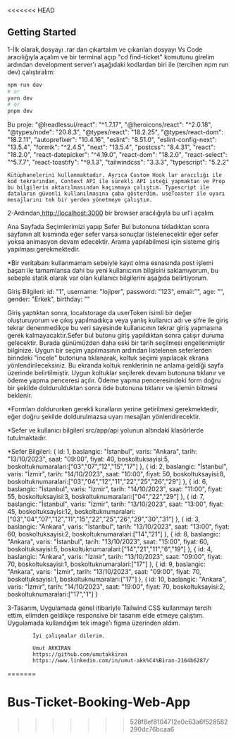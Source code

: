 <<<<<<< HEAD


## Getting Started

1-İlk olarak,dosyayı .rar dan çıkartalım ve çıkarılan dosyayı Vs Code aracılığıyla açalım ve bir terminal açıp "cd find-ticket" komutunu girelim ardından development server'ı aşağıdaki kodlardan biri ile (tercihen npm run dev) çalıştıralım:

```bash
npm run dev
# or
yarn dev
# or
pnpm dev
```

Bu proje: 
   "@headlessui/react": "^1.7.17",
    "@heroicons/react": "^2.0.18",
    "@types/node": "20.8.3",
    "@types/react": "18.2.25",
    "@types/react-dom": "18.2.11",
    "autoprefixer": "10.4.16",
    "eslint": "8.51.0",
    "eslint-config-next": "13.5.4",
    "formik": "^2.4.5",
    "next": "13.5.4",
    "postcss": "8.4.31",
    "react": "18.2.0",
    "react-datepicker": "^4.19.0",
    "react-dom": "18.2.0",
    "react-select": "^5.7.7",
    "react-toastify": "^9.1.3",
    "tailwindcss": "3.3.3",
    "typescript": "5.2.2"

    Kütüphanelerini kullanmaktadır. Ayrıca Custom Hook lar aracılığı ile kod tekrarından, Context API ile sürekli API isteği yapmaktan ve Prop bu bilgilerin aktarılmasından kaçınmaya çalıştım. Typescript ile dataların güvenli kullanılmasına çaba gösterdim. useToaster ile uyarı mesajlarını tek bir yerden yönetmeye çalıştım.



2-Ardından,[http://localhost:3000](http://localhost:3000) bir browser aracılığıyla bu url'i açalım.


Ana Sayfada Seçimlerimizi yapıp Sefer Bul butonuna tıkladıktan sonra sayfanın alt kısmında eğer sefer varsa sonuçlar listelenecektir eğer sefer yoksa animasyon devam edecektir. Arama yapılabilmesi için sisteme giriş yapılması gerekmektedir.

*Bir veritabanı kullanmamam sebeiyle kayıt olma esnasında post işlemi başarı ile tamamlansa dahi bu yeni kullanıcının bilgisini saklamıyorum, bu sebeple statik olarak var olan kullanıcı bilgilerini aşağıda belirtiyorum.

Giriş Bilgileri:
    id: "1",
    username: "lojiper",
    password: "123",
    email:"",
    age: "",
    gender: "Erkek",
    birthday: ""

Giriş yaptıktan sonra, localstorage da userToken isimli bir değer oluşturuyorum ve çıkış yapılmadıkça veya yanlış kullanıcı adı ve şifre ile giriş tekrar denenmedikçe bu veri sayesinde kullanıcının tekrar giriş yapmasına gerek kalmayacaktır.Sefer bul butonu giriş yapıldıktan sonra çalışır duruma gelecektir. Burada günümüzden daha eski bir tarih seçilmesi engellenmiştir bilginize. Uygun bir seçim yapılmasının ardından listelenen seferlerden birindeki "incele" butonuna tıklanarak, koltuk seçimi yapılacak ekrana yönlendirileceksiniz. Bu ekranda koltuk renklerinin ne anlama geldiği sayfa üzerinde belirtilmiştir. Uygun koltuklar seçilerek devam butonuna tıklanır ve ödeme yapma penceresi açılır. Ödeme yapma penceresindeki form doğru bir şekilde doldurulduktan sonra öde butonuna tıklanır ve işlemin bitmesi beklenir. 



*Formları doldururken gerekli kuralların yerine getirilmesi gerekmektedir, eğer doğru şekilde doldurulmazsa uyarı mesajları yönlendirecektir.

*Sefer ve kullanıcı bilgileri src/app/api yolunun altındaki klasörlerde tutulmaktadır.

*Sefer Bilgileri:
    {
    id: 1,
    baslangic: "İstanbul",
    varis: "Ankara",
    tarih: "13/10/2023",
    saat: "09:00",
    fiyat: 40,
    boskoltuksayisi:5,
    boskoltuknumaralari:["03","07","12","15","17"]
},
    {
        id: 2,
        baslangic: "İstanbul",
        varis: "İzmir",
        tarih: "14/10/2023",
        saat: "10:00",
        fiyat: 50,
        boskoltuksayisi:8,
        boskoltuknumaralari:["03","04","12","11","22","25","26","29"]
    },
    {
        id: 6,
        baslangic: "İstanbul",
        varis: "İzmir",
        tarih: "14/10/2023",
        saat: "11:00",
        fiyat: 55,
        boskoltuksayisi:3,
        boskoltuknumaralari:["04","22","29"]
    },
    {
        id: 7,
        baslangic: "İstanbul",
        varis: "İzmir",
        tarih: "13/10/2023",
        saat: "13:00",
        fiyat: 45,
        boskoltuksayisi:12,
        boskoltuknumaralari:["03","04","07","12","11","15","22","25","26","29","30","31"]
    },
        {
            id: 3,
            baslangic: "Ankara",
            varis: "İstanbul",
            tarih: "13/10/2023",
            saat: "13:00",
            fiyat: 60,
            boskoltuksayisi:2,
            boskoltuknumaralari:["14","21"]
        },
        {
            id: 8,
            baslangic: "Ankara",
            varis: "İstanbul",
            tarih: "13/10/2023",
            saat: "15:00",
            fiyat: 60,
            boskoltuksayisi:5,
            boskoltuknumaralari:["14","21","11","6","19"]
        },
            {
                id: 4,
                baslangic: "Ankara",
                varis: "İzmir",
                tarih: "13/10/2023",
                saat: "09:00",
                 fiyat: 70,
                 boskoltuksayisi:1,
                 boskoltuknumaralari:["17"]
            },
            {
                id: 9,
                baslangic: "Ankara",
                varis: "İzmir",
                tarih: "13/10/2023",
                saat: "09:00",
                 fiyat: 70,
                 boskoltuksayisi:1,
                 boskoltuknumaralari:["17"]
            },
            {
                id: 10,
                baslangic: "Ankara",
                varis: "İzmir",
                tarih: "14/10/2023",
                saat: "19:00",
                 fiyat: 70,
                 boskoltuksayisi:2,
                 boskoltuknumaralari:["17","1"]
            }

3-Tasarım, Uygulamada genel itibariyle Tailwind CSS kullanmayı tercih ettim, elimden geldikçe responsive bir tasarım elde etmeye çalıştım. Uygulamada kullandığım tek image'ı figma üzerinden aldım.

            İyi çalışmalar dilerim.

            Umut AKKIRAN
            https://github.com/umutakkiran
            https://www.linkedin.com/in/umut-akk%C4%B1ran-2164b6287/
=======
# Bus-Ticket-Booking-Web-App
>>>>>>> 528f8ef8104712e0c63a6f528582290dc76bcaa6
